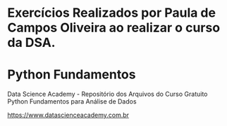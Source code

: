 # Exercícios Realizados por Paula de Campos Oliveira ao realizar o curso da DSA.
# Python Fundamentos

Data Science Academy - Repositório dos Arquivos do Curso Gratuito Python Fundamentos para Análise de Dados

https://www.datascienceacademy.com.br



